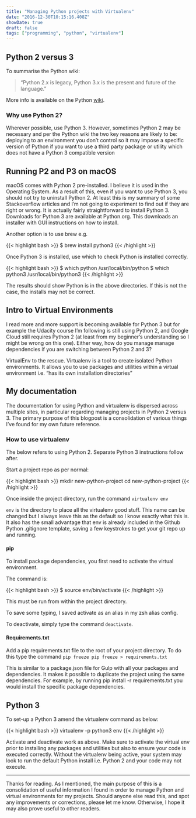 ```yaml
---
title: "Managing Python projects with Virtualenv"
date: "2016-12-30T10:15:16.408Z"
showDate: true
draft: false
tags: ["programming", "python", "virtualenv"]
---
```



## Python 2 versus 3

To summarise the Python wiki:

> “Python 2.x is legacy, Python 3.x is the present and future of the language.”

More info is available on the Python [wiki](https://wiki.python.org/moin/Python2orPython3).

### Why use Python 2?
Wherever possible, use Python 3. However, sometimes Python 2 may be necessary and per the Python wiki the two key reasons are likely to be:
deploying to an environment you don’t control so it may impose a specific version of Python
if you want to use a third party package or utility which does not have a Python 3 compatible version

## Running P2 and P3 on macOS
macOS comes with Python 2 pre-installed. I believe it is used in the Operating System. As a result of this, even if you want to use Python 3, you should not try to uninstall Python 2. At least this is my summary of some Stackoverflow articles and I’m not going to experiment to find out if they are right or wrong.
It is actually fairly straightforward to install Python 3. Downloads for Python 3 are available at Python.org. This downloads an installer with GUI instructions on how to install.

Another option is to use brew e.g.

{{< highlight bash >}}
$ brew install python3
{{< /highlight >}}

Once Python 3 is installed, use which to check Python is installed correctly.

{{< highlight bash >}}
$ which python
/usr/local/bin/python
$ which python3
/usr/local/bin/python3
{{< /highlight >}}

The results should show Python is in the above directories. If this is not the case, the installs may not be correct.

## Intro to Virtual Environments
I read more and more support is becoming available for Python 3 but for example the Udacity course I’m following is still using Python 2, and Google Cloud still requires Python 2 (at least from my beginner’s understanding so I might be wrong on this one).
Either way, how do you manage manage dependencies if you are switching between Python 2 and 3?


VirtualEnv to the rescue. Virtualenv is a tool to create isolated Python environments. It allows you to use packages and utilities within a virtual environment i.e. “has its own installation directories”

## My documentation
The documentation for using Python and virtualenv is dispersed across multiple sites, in particular regarding managing projects in Python 2 versus 3. The primary purpose of this blogpost is a consolidation of various things I’ve found for my own future reference.

### How to use virtualenv
The below refers to using Python 2. Separate Python 3 instructions follow after.

Start a project repo as per normal:

{{< highlight bash >}}
mkdir new-python-project
cd new-python-project
{{< /highlight >}}

Once inside the project directory, run the command `virtualenv env`

`env` is the directory to place all the virtualenv good stuff. This name can be changed but I always leave this as the default so I know exactly what this is.
It also has the small advantage that env is already included in the Github Python .gitignore template, saving a few keystrokes to get your git repo up and running.


#### pip
To install package dependencies, you first need to activate the virtual environment.

The command is:

{{< highlight bash >}}
$ source env/bin/activate
{{< /highlight >}}

This must be run from within the project directory.

To save some typing, I saved activate as an alias in my zsh alias config.

To deactivate, simply type the command `deactivate`.

#### Requirements.txt
Add a pip requirements.txt file to the root of your project directory.
To do this type the command `pip freeze pip freeze > requirements.txt`

This is similar to a package.json file for Gulp with all your packages and dependencies. It makes it possible to duplicate the project using the same dependencies. For example, by running pip install -r requirements.txt you would install the specific package dependencies.


## Python 3
To set-up a Python 3 amend the virtualenv command as below:

{{< highlight bash >}}
virtualenv -p python3 env
{{< /highlight >}}

Activate and deactivate work as above. Make sure to activate the virtual env prior to installing any packages and utilities but also to ensure your code is executed correctly. Without the virtualenv being active, your system may look to run the default Python install i.e. Python 2 and your code may not execute.


---

Thanks for reading. As I mentioned, the main purpose of this is a consolidation of useful information I found in order to manage Python and virtual environments for my projects.
Should anyone else read this, and spot any improvements or corrections, please let me know. Otherwise, I hope it may also prove useful to other readers.
